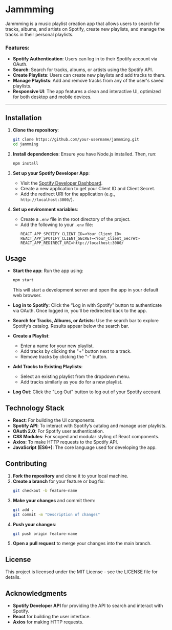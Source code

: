 # Jammming

Jammming is a music playlist creation app that allows users to search for tracks, albums, and artists on Spotify, create new playlists, and manage the tracks in their personal playlists.

### Features:
- **Spotify Authentication**: Users can log in to their Spotify account via OAuth.
- **Search**: Search for tracks, albums, or artists using the Spotify API.
- **Create Playlists**: Users can create new playlists and add tracks to them.
- **Manage Playlists**: Add and remove tracks from any of the user's saved playlists.
- **Responsive UI**: The app features a clean and interactive UI, optimized for both desktop and mobile devices.

---

## Installation

1. **Clone the repository**:
   ```bash
   git clone https://github.com/your-username/jammming.git
   cd jammming
   ```

2. **Install dependencies**: Ensure you have Node.js installed. Then, run:
   ```bash
   npm install
   ```

3. **Set up your Spotify Developer App**:
   - Visit the [Spotify Developer Dashboard](https://developer.spotify.com/dashboard/).
   - Create a new application to get your Client ID and Client Secret.
   - Add the redirect URI for the application (e.g., `http://localhost:3000/`).

4. **Set up environment variables**:
   - Create a `.env` file in the root directory of the project.
   - Add the following to your `.env` file:
     ```env
     REACT_APP_SPOTIFY_CLIENT_ID=<Your_Client_ID>
     REACT_APP_SPOTIFY_CLIENT_SECRET=<Your_Client_Secret>
     REACT_APP_REDIRECT_URI=http://localhost:3000/
     ```

## Usage

- **Start the app**: Run the app using:
  ```bash
  npm start
  ```
  This will start a development server and open the app in your default web browser.

- **Log in to Spotify**: Click the “Log in with Spotify” button to authenticate via OAuth. Once logged in, you'll be redirected back to the app.

- **Search for Tracks, Albums, or Artists**: Use the search bar to explore Spotify’s catalog. Results appear below the search bar.

- **Create a Playlist**:
  - Enter a name for your new playlist.
  - Add tracks by clicking the "+" button next to a track.
  - Remove tracks by clicking the "-" button.

- **Add Tracks to Existing Playlists**:
  - Select an existing playlist from the dropdown menu.
  - Add tracks similarly as you do for a new playlist.

- **Log Out**: Click the "Log Out" button to log out of your Spotify account.

## Technology Stack

- **React**: For building the UI components.
- **Spotify API**: To interact with Spotify’s catalog and manage user playlists.
- **OAuth 2.0**: For Spotify user authentication.
- **CSS Modules**: For scoped and modular styling of React components.
- **Axios**: To make HTTP requests to the Spotify API.
- **JavaScript (ES6+)**: The core language used for developing the app.

## Contributing

1. **Fork the repository** and clone it to your local machine.
2. **Create a branch** for your feature or bug fix:
   ```bash
   git checkout -b feature-name
   ```
3. **Make your changes** and commit them:
   ```bash
   git add .
   git commit -m "Description of changes"
   ```
4. **Push your changes**:
   ```bash
   git push origin feature-name
   ```
5. **Open a pull request** to merge your changes into the main branch.

## License

This project is licensed under the MIT License - see the LICENSE file for details.

## Acknowledgments

- **Spotify Developer API** for providing the API to search and interact with Spotify.
- **React** for building the user interface.
- **Axios** for making HTTP requests.
